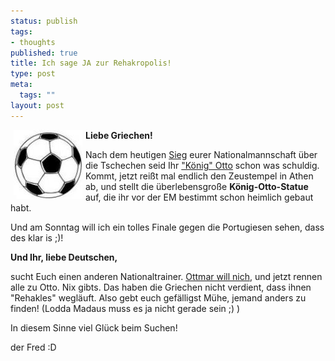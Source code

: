 ```yaml
--- 
status: publish
tags: 
- thoughts
published: true
title: Ich sage JA zur Rehakropolis!
type: post
meta: 
  tags: ""
layout: post
---
```

<img border="0" hspace="5" align="left" src="/media/wp/fussball.serendipityThumb.jpg" alt=""  /><b>Liebe Griechen!</b>

Nach dem heutigen <a href="http://www.kicker.de/content/spielplan/spielbericht.asp?folder=28200&object=662733&liga=107&saison=2004&spieltag=5&spielpaarung=662733&turnier=&bvc_atab=4" title="http://www.kicker.de/content/spielplan/spielbericht.asp?folder=28200&object=662733&liga=107&saison=2004&spieltag=5&spielpaarung=662733&turnier=&bvc_atab=4" onmouseover="window.status='http://www.kicker.de/content/spielplan/spielbericht.asp?folder=28200&object=662733&liga=107&saison=2004&spieltag=5&spielpaarung=662733&turnier=&bvc_atab=4';return true;" onmouseout="window.status='';return true;">Sieg</a> eurer Nationalmannschaft über die Tschechen seid Ihr <a href="http://euro2004.ard.de/em2004/nachrichten/news200407/02/nachbericht_tsch_grie.jhtml" title="http://euro2004.ard.de/em2004/nachrichten/news200407/02/nachbericht_tsch_grie.jhtml" onmouseover="window.status='http://euro2004.ard.de/em2004/nachrichten/news200407/02/nachbericht_tsch_grie.jhtml';return true;" onmouseout="window.status='';return true;">"König" Otto</a> schon was schuldig. Kommt, jetzt reißt mal endlich den Zeustempel in Athen ab, und stellt die überlebensgroße <b>König-Otto-Statue</b> auf, die ihr vor der EM bestimmt schon heimlich gebaut habt.

Und am Sonntag will ich ein tolles Finale gegen die Portugiesen sehen, dass des klar is ;)!



<b>Und Ihr, liebe Deutschen,</b>

sucht Euch einen anderen Nationaltrainer. <a href="http://www.spiegel.de/sport/fussball/0,1518,306713,00.html" title="http://www.spiegel.de/sport/fussball/0,1518,306713,00.html" onmouseover="window.status='http://www.spiegel.de/sport/fussball/0,1518,306713,00.html';return true;" onmouseout="window.status='';return true;">Ottmar will nich</a>, und jetzt rennen alle zu Otto. Nix gibts. Das haben die Griechen nicht verdient, dass ihnen "Rehakles" wegläuft. Also gebt euch gefälligst Mühe, jemand anders zu finden! (Lodda Madaus muss es ja nicht gerade sein ;) )

In diesem Sinne viel Glück beim Suchen!

der Fred :D
